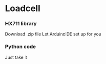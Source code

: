 # Loadcell
### HX711 library
Download .zip file
Let ArduinoIDE set up for you
### Python code
Just take it
